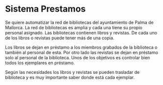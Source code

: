 # Sistema Prestamos

Se quiere automatizar la red de bibliotecas del ayuntamiento de Palma de Mallorca. La red de bibliotecas es amplia y cada una tiene su propio personal asignado. Las bibliotecas contienen libros y revistas. De cada uno de los libros o revistas puede tener más de una copia.

Los libros se dejan en préstamo a los miembros grabados de la biblioteca o también al personal de esta. Por otro lado las revistas se dejan en préstamo solo al personal de la biblioteca. Unos de los objetivos es controlar bien todos los ejemplares en préstamo.

Según las necesidades los libros y revistas se pueden trasladar de biblioteca y es muy importante saber donde está cada ejemplar.
